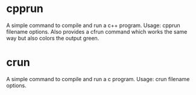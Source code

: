 # cpprun
A simple command to compile and run a c++ program. Usage: cpprun filename options. Also provides a cfrun command which works the same way but also colors the output green.
# crun
A simple command to compile and run a c program. Usage: crun filename options.
